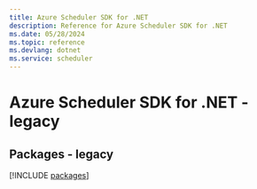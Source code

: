 ```yaml
---
title: Azure Scheduler SDK for .NET
description: Reference for Azure Scheduler SDK for .NET
ms.date: 05/28/2024
ms.topic: reference
ms.devlang: dotnet
ms.service: scheduler
---
```

# Azure Scheduler SDK for .NET - legacy
## Packages - legacy
[!INCLUDE [packages](scheduler-index.md)]